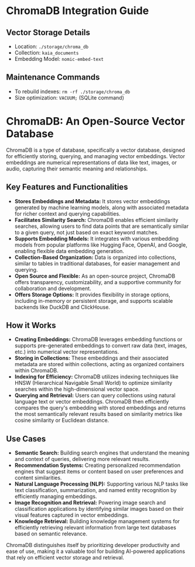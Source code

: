# ChromaDB Integration Guide

## Vector Storage Details
- Location: `./storage/chroma_db`
- Collection: `kaia_documents`
- Embedding Model: `nomic-embed-text`

## Maintenance Commands
- To rebuild indexes: `rm -rf ./storage/chroma_db`
- Size optimization: `VACUUM;` (SQLite command)

# ChromaDB: An Open-Source Vector Database

ChromaDB is a type of database, specifically a vector database, designed for efficiently storing, querying, and managing vector embeddings. Vector embeddings are numerical representations of data like text, images, or audio, capturing their semantic meaning and relationships.

## Key Features and Functionalities

* **Stores Embeddings and Metadata:** It stores vector embeddings generated by machine learning models, along with associated metadata for richer context and querying capabilities.
* **Facilitates Similarity Search:** ChromaDB enables efficient similarity searches, allowing users to find data points that are semantically similar to a given query, not just based on exact keyword matches.
* **Supports Embedding Models:** It integrates with various embedding models from popular platforms like Hugging Face, OpenAI, and Google, enabling flexible data embedding generation.
* **Collection-Based Organization:** Data is organized into collections, similar to tables in traditional databases, for easier management and querying.
* **Open Source and Flexible:** As an open-source project, ChromaDB offers transparency, customizability, and a supportive community for collaboration and development.
* **Offers Storage Options:** It provides flexibility in storage options, including in-memory or persistent storage, and supports scalable backends like DuckDB and ClickHouse.

## How it Works

* **Creating Embeddings:** ChromaDB leverages embedding functions or supports pre-generated embeddings to convert raw data (text, images, etc.) into numerical vector representations.
* **Storing in Collections:** These embeddings and their associated metadata are stored within collections, acting as organized containers within ChromaDB.
* **Indexing for Efficiency:** ChromaDB utilizes indexing techniques like HNSW (Hierarchical Navigable Small World) to optimize similarity searches within the high-dimensional vector space.
* **Querying and Retrieval:** Users can query collections using natural language text or vector embeddings. ChromaDB then efficiently compares the query's embedding with stored embeddings and returns the most semantically relevant results based on similarity metrics like cosine similarity or Euclidean distance.

## Use Cases

* **Semantic Search:** Building search engines that understand the meaning and context of queries, delivering more relevant results.
* **Recommendation Systems:** Creating personalized recommendation engines that suggest items or content based on user preferences and content similarities.
* **Natural Language Processing (NLP):** Supporting various NLP tasks like text classification, summarization, and named entity recognition by efficiently managing embeddings.
* **Image Recognition and Retrieval:** Powering image search and classification applications by identifying similar images based on their visual features captured in vector embeddings.
* **Knowledge Retrieval:** Building knowledge management systems for efficiently retrieving relevant information from large text databases based on semantic relevance.

ChromaDB distinguishes itself by prioritizing developer productivity and ease of use, making it a valuable tool for building AI-powered applications that rely on efficient vector storage and retrieval.
